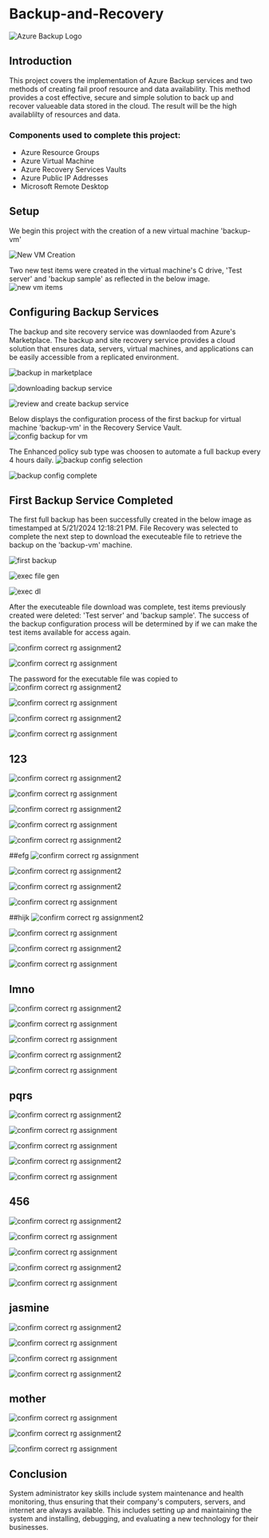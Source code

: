 # Backup-and-Recovery

![Azure Backup Logo](https://imgur.com/eNx24Bw.jpg)

## Introduction

This project covers the implementation of Azure Backup services and two methods of creating fail proof resource and data availability. This method provides a cost effective, secure and simple solution to back up and recover valueable data stored in the cloud. The result will be the high availablilty of resources and data.

### Components used to complete this project:

- Azure Resource Groups
- Azure Virtual Machine
- Azure Recovery Services Vaults
- Azure Public IP Addresses
- Microsoft Remote Desktop

## Setup

We begin this project with the creation of a new virtual machine 'backup-vm'

![New VM Creation](https://imgur.com/J8OrCHq.jpg) 

Two new test items were created in the virtual machine's C drive, 'Test server' and 'backup sample' as reflected in the below image.
![new vm items](https://imgur.com/Ta484UI.jpg)

## Configuring Backup Services

The backup and site recovery service was downlaoded from Azure's Marketplace. The backup and site recovery service provides a cloud solution that ensures data, servers, virtual machines, and applications can be easily accessible from a replicated environment. 

![backup in marketplace](https://imgur.com/yqvzmIa.jpg) 

![downloading backup service](https://imgur.com/umayheb.jpg)

![review and create backup service](https://imgur.com/CSv5EoM.jpg)

Below displays the configuration process of the first backup for virtual machine 'backup-vm' in the Recovery Service Vault.
![config backup for vm](https://imgur.com/NN4ft2U.jpg)

The Enhanced policy sub type was choosen to automate a full backup every 4 hours daily.
![backup config selection](https://imgur.com/zDvU54U.jpg)

![backup config complete](https://imgur.com/HbQzm8E.jpg) 

## First Backup Service Completed
The first full backup has been successfully created in the below image as timestamped at 5/21/2024 12:18:21 PM. File Recovery was selected to complete the next step to download the executeable file to retrieve the backup on the 'backup-vm' machine. 

![first backup](https://imgur.com/I35AQGf.jpg)

![exec file gen](https://imgur.com/VVrfpz2.jpg)

![exec dl](https://imgur.com/JJc32w8.jpg) 

After the executeable file download was complete, test items previously created were deleted: 'Test server' and 'backup sample'. The success of the backup configuration process will be determined by if we can make the test items available for access again.

![confirm correct rg assignment2](https://imgur.com/clLk8gD.jpg) 

![confirm correct rg assignment](https://imgur.com/9npV3VU.jpg) 

The password for the executable file was copied to 
![confirm correct rg assignment2](https://imgur.com/0U9MDqY.jpg) 

![confirm correct rg assignment](https://imgur.com/FFyTmeT.jpg) 

![confirm correct rg assignment2](https://imgur.com/RzMOGby.jpg) 

![confirm correct rg assignment](https://imgur.com/JZ8D66n.jpg) 

## 123
![confirm correct rg assignment2](https://imgur.com/y2QVWQq.jpg) 

![confirm correct rg assignment](https://imgur.com/uyo7sDP.jpg) 

![confirm correct rg assignment2](https://imgur.com/pjlX3Xg.jpg) 

![confirm correct rg assignment](https://imgur.com/3PWT9p7.jpg) 

![confirm correct rg assignment2](https://imgur.com/sUyeDFV.jpg) 

##efg
![confirm correct rg assignment](https://imgur.com/hhwdkBh.jpg) 

![confirm correct rg assignment2](https://imgur.com/YjHN11Z.jpg) 

![confirm correct rg assignment2](https://imgur.com/u2VQ8fM.jpg) 

![confirm correct rg assignment](https://imgur.com/1uzNzo2.jpg) 

##hijk
![confirm correct rg assignment2](https://imgur.com/6DkPGO0.jpg) 

![confirm correct rg assignment](https://imgur.com/9yrEbSF.jpg) 

![confirm correct rg assignment2](https://imgur.com/3zhNJj2.jpg) 

![confirm correct rg assignment](https://imgur.com/wuBs00M.jpg) 

## lmno
![confirm correct rg assignment2](https://imgur.com/NDCOkIn.jpg) 

![confirm correct rg assignment](https://imgur.com/iVhRTr2.jpg) 

![confirm correct rg assignment](https://imgur.com/dkvsrQW.jpg) 

![confirm correct rg assignment2](https://imgur.com/5rru1Cm.jpg) 

![confirm correct rg assignment](https://imgur.com/6B3uxiK.jpg) 

## pqrs
![confirm correct rg assignment2](https://imgur.com/YJfbEOW.jpg) 

![confirm correct rg assignment](https://imgur.com/qOmki3q.jpg) 

![confirm correct rg assignment](https://imgur.com/kEV6hto.jpg) 

![confirm correct rg assignment2](https://imgur.com/rOdtJxg.jpg) 

![confirm correct rg assignment](https://imgur.com/kY2L63Y.jpg) 

## 456 
![confirm correct rg assignment2](https://imgur.com/pr2QEhw.jpg) 

![confirm correct rg assignment](https://imgur.com/cYi6Ato.jpg) 

![confirm correct rg assignment](https://imgur.com/OtnhbfZ.jpg) 

![confirm correct rg assignment2](https://imgur.com/xgzNybr.jpg) 

![confirm correct rg assignment](https://imgur.com/Jg0wPv3.jpg) 

## jasmine
![confirm correct rg assignment2](https://imgur.com/jLdUYgz.jpg) 

![confirm correct rg assignment](https://imgur.com/bbxLRhQ.jpg) 

![confirm correct rg assignment](https://imgur.com/MEm7v7o.jpg) 

![confirm correct rg assignment2](https://imgur.com/grXt9DB.jpg) 

## mother
![confirm correct rg assignment](https://imgur.com/5VOZrtJ.jpg) 

![confirm correct rg assignment2](https://imgur.com/xnPY4cZ.jpg) 

![confirm correct rg assignment](https://imgur.com/ep6oO7G.jpg) 

## Conclusion
System administrator key skills include system maintenance and health monitoring, thus ensuring that their company's computers, servers, and internet are always available. This includes setting up and maintaining the system and installing, debugging, and evaluating a new technology for their businesses.
